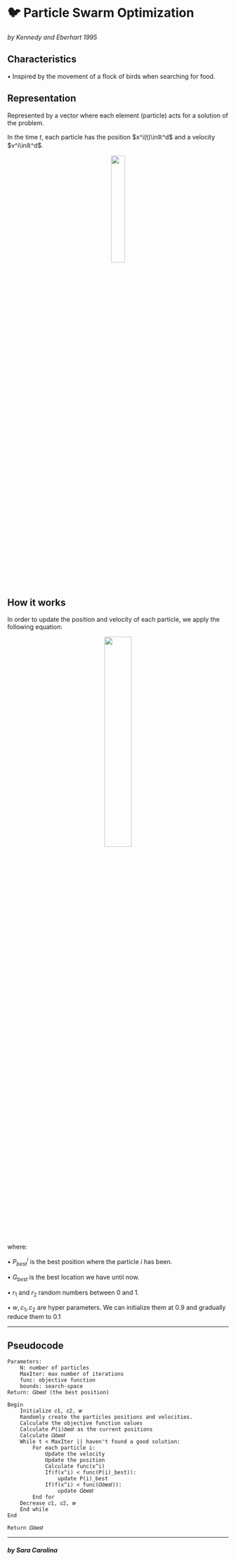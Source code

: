 # 🐦 Particle Swarm Optimization

_by Kennedy and Eberhart 1995_

## **Characteristics**
• Inspired by the movement of a flock of birds when searching for food.


## **Representation**
Represented by a vector where each element (particle) acts for a solution of the problem. 

In the time $t$, each particle has the position $x^i(t)\inℝ^d$ and a velocity $v^i\inℝ^d$.


<p align="center">
<img width="25%" src="https://raw.githubusercontent.com/saracarolina12/IA_School/master/Semestres/Optimizaci%C3%B3n%20y%20Metaheur%C3%ADsticas%20II/Cheat%20Sheets/imgs/PSO_repr.png"> </img>    
</p>

## **How it works**

In order to update the position and velocity of each particle, we apply the following equation:

<p align="center">
<img width="35%" src="https://raw.githubusercontent.com/saracarolina12/IA_School/master/Semestres/Optimizaci%C3%B3n%20y%20Metaheur%C3%ADsticas%20II/Cheat%20Sheets/imgs/PSO_posvel.png"> </img>    
</p>

where:

• $P^i_{best}$ is the best position where the particle $i$ has been.

• $G_{best}$ is the best location we have until now.

• $r_1$ and $r_2$ random numbers between 0 and 1.

•  $w,c_1, c_2$ are hyper parameters. We can initialize them at 0.9 and gradually reduce them to 0.1

---
## **Pseudocode**
    Parameters:
        N: number of particles
        MaxIter: max number of iterations
        func: objective function
        bounds: search-space
    Return: 𝐺𝑏𝑒𝑠𝑡 (the best position)

    Begin
        Initialize 𝑐1, 𝑐2, 𝑤
        Randomly create the particles positions and velocities.
        Calculate the objective function values
        Calculate 𝑃(i)𝑏𝑒𝑠𝑡 as the current positions
        Calculate 𝐺𝑏𝑒𝑠𝑡
        While t < MaxIter || haven't found a good solution:
            For each particle i:
                Update the velocity
                Update the position
                Calculate func(x^i)
                If(f(x^i) < func(P(i)_best)):
                    update P(i)_best
                If(f(x^i) < func(𝐺𝑏𝑒𝑠𝑡)):
                    update 𝐺𝑏𝑒𝑠𝑡
            End for
        Decrease 𝑐1, 𝑐2, 𝑤
        End while
    End

    Return 𝐺𝑏𝑒𝑠𝑡
---

#### _by Sara Carolina_


